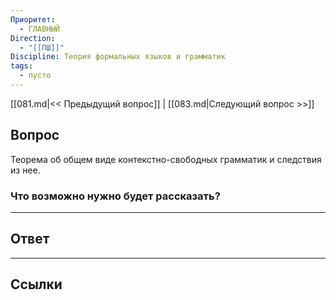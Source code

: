 ```yaml
---
Приоритет:
  - ГЛАВНЫЙ
Direction:
  - "[[ПШ]]" 
Discipline: Теория формальных языков и грамматик 
tags:
  - пусто
---
```

[[081.md|<< Предыдущий вопрос]] | [[083.md|Следующий вопрос >>]]
## Вопрос

Теорема об общем виде контекстно-свободных грамматик и следствия из нее.

### Что возможно нужно будет рассказать?


---
## Ответ


---
## Ссылки
